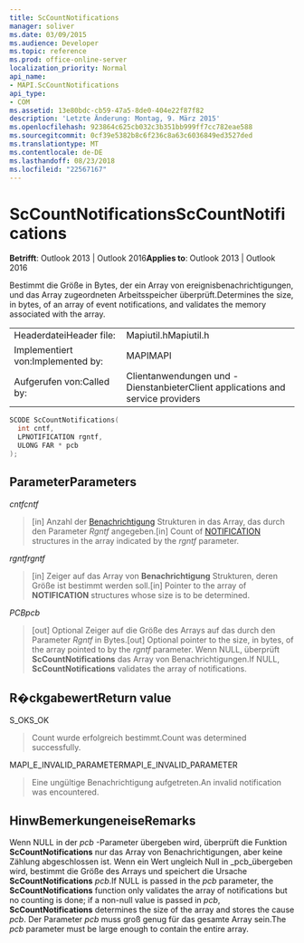 ```yaml
---
title: ScCountNotifications
manager: soliver
ms.date: 03/09/2015
ms.audience: Developer
ms.topic: reference
ms.prod: office-online-server
localization_priority: Normal
api_name:
- MAPI.ScCountNotifications
api_type:
- COM
ms.assetid: 13e80bdc-cb59-47a5-8de0-404e22f87f82
description: 'Letzte Änderung: Montag, 9. März 2015'
ms.openlocfilehash: 923864c625cb032c3b351bb999ff7cc782eae588
ms.sourcegitcommit: 0cf39e5382b8c6f236c8a63c6036849ed3527ded
ms.translationtype: MT
ms.contentlocale: de-DE
ms.lasthandoff: 08/23/2018
ms.locfileid: "22567167"
---
```

# <a name="sccountnotifications"></a><span data-ttu-id="5219d-103">ScCountNotifications</span><span class="sxs-lookup"><span data-stu-id="5219d-103">ScCountNotifications</span></span>

  
  
<span data-ttu-id="5219d-104">**Betrifft**: Outlook 2013 | Outlook 2016</span><span class="sxs-lookup"><span data-stu-id="5219d-104">**Applies to**: Outlook 2013 | Outlook 2016</span></span> 
  
<span data-ttu-id="5219d-105">Bestimmt die Größe in Bytes, der ein Array von ereignisbenachrichtigungen, und das Array zugeordneten Arbeitsspeicher überprüft.</span><span class="sxs-lookup"><span data-stu-id="5219d-105">Determines the size, in bytes, of an array of event notifications, and validates the memory associated with the array.</span></span>
  
|||
|:-----|:-----|
|<span data-ttu-id="5219d-106">Headerdatei</span><span class="sxs-lookup"><span data-stu-id="5219d-106">Header file:</span></span>  <br/> |<span data-ttu-id="5219d-107">Mapiutil.h</span><span class="sxs-lookup"><span data-stu-id="5219d-107">Mapiutil.h</span></span>  <br/> |
|<span data-ttu-id="5219d-108">Implementiert von:</span><span class="sxs-lookup"><span data-stu-id="5219d-108">Implemented by:</span></span>  <br/> |<span data-ttu-id="5219d-109">MAPI</span><span class="sxs-lookup"><span data-stu-id="5219d-109">MAPI</span></span>  <br/> |
|<span data-ttu-id="5219d-110">Aufgerufen von:</span><span class="sxs-lookup"><span data-stu-id="5219d-110">Called by:</span></span>  <br/> |<span data-ttu-id="5219d-111">Clientanwendungen und -Dienstanbieter</span><span class="sxs-lookup"><span data-stu-id="5219d-111">Client applications and service providers</span></span>  <br/> |
   
```cpp
SCODE ScCountNotifications(
  int cntf,
  LPNOTIFICATION rgntf,
  ULONG FAR * pcb
);
```

## <a name="parameters"></a><span data-ttu-id="5219d-112">Parameter</span><span class="sxs-lookup"><span data-stu-id="5219d-112">Parameters</span></span>

 <span data-ttu-id="5219d-113">_cntf_</span><span class="sxs-lookup"><span data-stu-id="5219d-113">_cntf_</span></span>
  
> <span data-ttu-id="5219d-114">[in] Anzahl der [Benachrichtigung](notification.md) Strukturen in das Array, das durch den Parameter _Rgntf_ angegeben.</span><span class="sxs-lookup"><span data-stu-id="5219d-114">[in] Count of [NOTIFICATION](notification.md) structures in the array indicated by the  _rgntf_ parameter.</span></span> 
    
 <span data-ttu-id="5219d-115">_rgntf_</span><span class="sxs-lookup"><span data-stu-id="5219d-115">_rgntf_</span></span>
  
> <span data-ttu-id="5219d-116">[in] Zeiger auf das Array von **Benachrichtigung** Strukturen, deren Größe ist bestimmt werden soll.</span><span class="sxs-lookup"><span data-stu-id="5219d-116">[in] Pointer to the array of **NOTIFICATION** structures whose size is to be determined.</span></span> 
    
 <span data-ttu-id="5219d-117">_PCB_</span><span class="sxs-lookup"><span data-stu-id="5219d-117">_pcb_</span></span>
  
> <span data-ttu-id="5219d-118">[out] Optional Zeiger auf die Größe des Arrays auf das durch den Parameter _Rgntf_ in Bytes.</span><span class="sxs-lookup"><span data-stu-id="5219d-118">[out] Optional pointer to the size, in bytes, of the array pointed to by the  _rgntf_ parameter.</span></span> <span data-ttu-id="5219d-119">Wenn NULL, überprüft **ScCountNotifications** das Array von Benachrichtigungen.</span><span class="sxs-lookup"><span data-stu-id="5219d-119">If NULL, **ScCountNotifications** validates the array of notifications.</span></span> 
    
## <a name="return-value"></a><span data-ttu-id="5219d-120">R�ckgabewert</span><span class="sxs-lookup"><span data-stu-id="5219d-120">Return value</span></span>

<span data-ttu-id="5219d-121">S_OK</span><span class="sxs-lookup"><span data-stu-id="5219d-121">S_OK</span></span>
  
> <span data-ttu-id="5219d-122">Count wurde erfolgreich bestimmt.</span><span class="sxs-lookup"><span data-stu-id="5219d-122">Count was determined successfully.</span></span>
    
<span data-ttu-id="5219d-123">MAPI_E_INVALID_PARAMETER</span><span class="sxs-lookup"><span data-stu-id="5219d-123">MAPI_E_INVALID_PARAMETER</span></span>
  
> <span data-ttu-id="5219d-124">Eine ungültige Benachrichtigung aufgetreten.</span><span class="sxs-lookup"><span data-stu-id="5219d-124">An invalid notification was encountered.</span></span>
    
## <a name="remarks"></a><span data-ttu-id="5219d-125">HinwBemerkungeneise</span><span class="sxs-lookup"><span data-stu-id="5219d-125">Remarks</span></span>

<span data-ttu-id="5219d-126">Wenn NULL in der _pcb_ -Parameter übergeben wird, überprüft die Funktion **ScCountNotifications** nur das Array von Benachrichtigungen, aber keine Zählung abgeschlossen ist. Wenn ein Wert ungleich Null in _pcb_übergeben wird, bestimmt die Größe des Arrays und speichert die Ursache **ScCountNotifications** _pcb_.</span><span class="sxs-lookup"><span data-stu-id="5219d-126">If NULL is passed in the  _pcb_ parameter, the **ScCountNotifications** function only validates the array of notifications but no counting is done; if a non-null value is passed in  _pcb_, **ScCountNotifications** determines the size of the array and stores the cause  _pcb_.</span></span> <span data-ttu-id="5219d-127">Der Parameter _pcb_ muss groß genug für das gesamte Array sein.</span><span class="sxs-lookup"><span data-stu-id="5219d-127">The  _pcb_ parameter must be large enough to contain the entire array.</span></span> 
  

